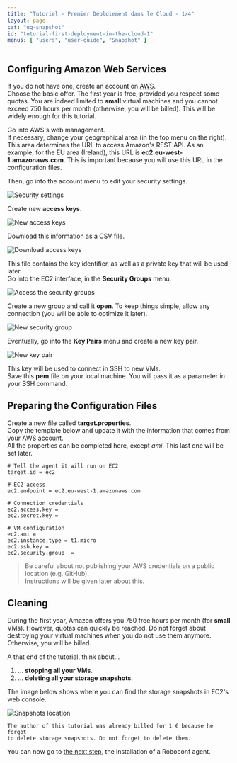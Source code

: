 ```yaml
---
title: "Tutoriel - Premier Déploiement dans le Cloud - 1/4"
layout: page
cat: "ug-snapshot"
id: "tutorial-first-deployment-in-the-cloud-1"
menus: [ "users", "user-guide", "Snapshot" ]
---
```


## Configuring Amazon Web Services

If you do not have one, create an account on [AWS](http://aws.amazon.com).  
Choose the basic offer. The first year is free, provided you respect some quotas.
You are indeed limited to **small** virtual machines and you cannot exceed 750 hours per month (otherwise, you will be billed). 
This will be widely enough for this tutorial.

Go into AWS's web management.  
If necessary, change your geographical area (in the top menu on the right).
This area determines the URL to access Amazon's REST API. As an example, for the EU area (Ireland), this URL is 
**ec2.eu-west-1.amazonaws.com**. This is important because you will use this URL in the configuration files.

Then, go into the account menu to edit your security settings.

<img src="/resources/img/tutorial-aws-security-credentials.jpg" alt="Security settings" class="gs" />

Create new **access keys**.

<img src="/resources/img/tutorial-aws-new-access-key.jpg" alt="New access keys" class="gs" />

Download this information as a CSV file.

<img src="/resources/img/tutorial-aws-download-access-key.jpg" alt="Download access keys" class="gs" />

This file contains the key identifier, as well as a private key that will be used later.  
Go into the EC2 interface, in the **Security Groups** menu.

<img src="/resources/img/tutorial-aws-security-groups-menu.jpg" alt="Access the security groups" />

Create a new group and call it **open**. To keep things simple, allow any connection (you will be able to optimize it later).

<img src="/resources/img/tutorial-aws-new-security-group.jpg" alt="New security group" class="gs" />

Eventually, go into the **Key Pairs** menu and create a new key pair.

<img src="/resources/img/tutorial-aws-new-key-pair.jpg" alt="New key pair" class="gs" />

This key will be used to connect in SSH to new VMs.  
Save this **pem** file on your local machine. You will pass it as a parameter in your SSH command.


## Preparing the Configuration Files 

Create a new file called **target.properties**.  
Copy the template below and update it with the information that comes from your AWS account.  
All the properties can be completed here, except *ami*. This last one will be set later.

```properties
# Tell the agent it will run on EC2
target.id = ec2

# EC2 access
ec2.endpoint = ec2.eu-west-1.amazonaws.com

# Connection credentials
ec2.access.key = 
ec2.secret.key = 

# VM configuration
ec2.ami	= 
ec2.instance.type = t1.micro
ec2.ssh.key = 
ec2.security.group	= 
```

> Be careful about not publishing your AWS credentials on a public location (e.g. GitHub).    
> Instructions will be given later about this.


## Cleaning

During the first year, Amazon offers you 750 free hours per month (for **small** VMs). However, quotas can quickly be reached.
Do not forget about destroying your virtual machines when you do not use them anymore. Otherwise, you will be billed.

A that end of the tutorial, think about...

1. ... **stopping all your VMs**.
2. ... **deleting all your storage snapshots**.

The image below shows where you can find the storage snapshots in EC2's web console.

<img src="/resources/img/tutorial-aws-snapshots.jpg" alt="Snapshots location" />

<!-- -->

	The author of this tutorial was already billed for 1 € because he forgot 
	to delete storage snapshots. Do not forget to delete them.

You can now go to [the next step](tutorial-first-deployment-in-the-cloud-2.html),
the installation of a Roboconf agent.
